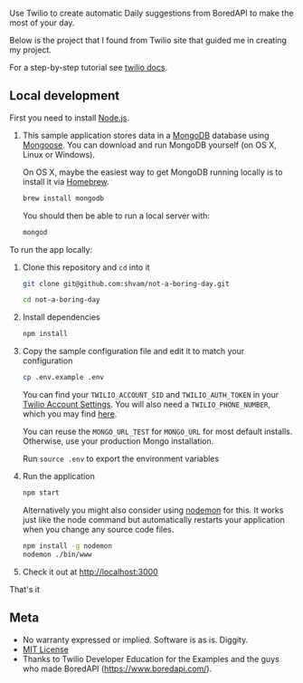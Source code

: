 
Use Twilio to create automatic Daily suggestions from BoredAPI to make the most of your day.

Below is the project that I found from Twilio site that guided me in creating my project.

 For a step-by-step tutorial see [twilio docs](https://www.twilio.com/docs/tutorials/walkthrough/appointment-reminders/node/express).


## Local development

First you need to install [Node.js](http://nodejs.org/).

1. This sample application stores data in a [MongoDB](https://www.mongodb.org/) database using [Mongoose](http://mongoosejs.com/). You can download and run MongoDB yourself (on OS X, Linux or Windows).

   On OS X, maybe the easiest way to get MongoDB running locally is to install it via [Homebrew](http://brew.sh/).

   ```bash
   brew install mongodb
   ```
   You should then be able to run a local server with:

   ```bash
   mongod
   ```

To run the app locally:

1. Clone this repository and `cd` into it

   ```bash
   git clone git@github.com:shvam/not-a-boring-day.git

   cd not-a-boring-day
   ```

1. Install dependencies

    ```bash
    npm install
    ```

1. Copy the sample configuration file and edit it to match your configuration

   ```bash
   cp .env.example .env
   ```
   You can find your `TWILIO_ACCOUNT_SID` and `TWILIO_AUTH_TOKEN` in your
   [Twilio Account Settings](https://www.twilio.com/console).
   You will also need a `TWILIO_PHONE_NUMBER`, which you may find [here](https://www.twilio.com/console/phone-numbers/incoming).

   You can reuse the `MONGO_URL_TEST` for `MONGO_URL` for most default installs. Otherwise, use your production Mongo installation.

   Run `source .env` to export the environment variables

1. Run the application

    ```bash
    npm start
    ```
    Alternatively you might also consider using [nodemon](https://github.com/remy/nodemon) for this. It works just like
    the node command but automatically restarts your application when you change any source code files.

    ```bash
    npm install -g nodemon
    nodemon ./bin/www
    ```

1. Check it out at [http://localhost:3000](http://localhost:3000)

That's it




## Meta

* No warranty expressed or implied. Software is as is. Diggity.
* [MIT License](http://www.opensource.org/licenses/mit-license.html)
* Thanks to Twilio Developer Education  for the Examples and the guys who made BoredAPI (https://www.boredapi.com/).
